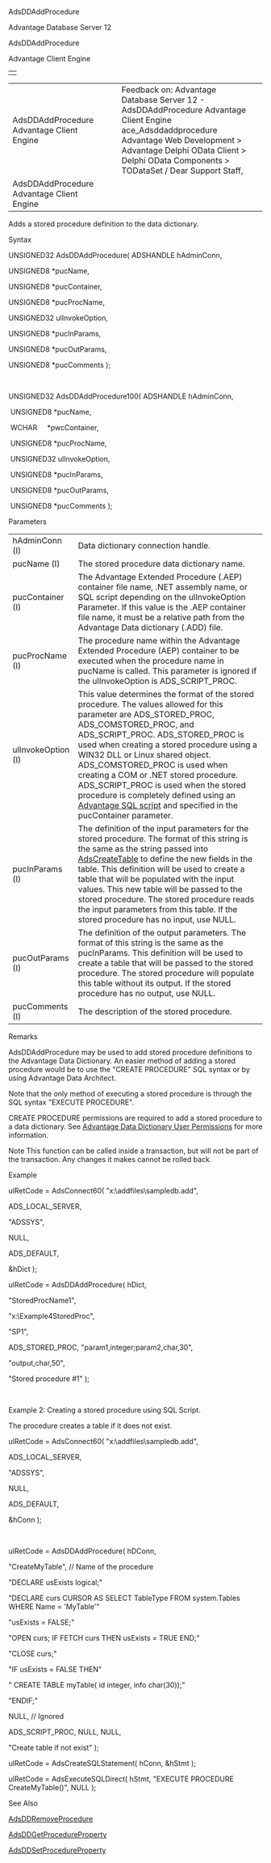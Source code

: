 AdsDDAddProcedure




Advantage Database Server 12  

AdsDDAddProcedure

Advantage Client Engine

|  |
| --- |
|  |

|  |  |  |  |  |
| --- | --- | --- | --- | --- |
| AdsDDAddProcedure  Advantage Client Engine |  |  | Feedback on: Advantage Database Server 12 - AdsDDAddProcedure Advantage Client Engine ace\_Adsddaddprocedure Advantage Web Development > Advantage Delphi OData Client > Delphi OData Components > TODataSet / Dear Support Staff, |  |
| AdsDDAddProcedure  Advantage Client Engine |  |  |  |  |

Adds a stored procedure definition to the data dictionary.

Syntax

UNSIGNED32 AdsDDAddProcedure( ADSHANDLE hAdminConn,

UNSIGNED8 \*pucName,

UNSIGNED8 \*pucContainer,

UNSIGNED8 \*pucProcName,

UNSIGNED32 ulInvokeOption,

UNSIGNED8 \*pucInParams,

UNSIGNED8 \*pucOutParams,

UNSIGNED8 \*pucComments );

 

UNSIGNED32 AdsDDAddProcedure100( ADSHANDLE hAdminConn,

 UNSIGNED8 \*pucName,

 WCHAR     \*pwcContainer,

 UNSIGNED8 \*pucProcName,

 UNSIGNED32 ulInvokeOption,

 UNSIGNED8 \*pucInParams,

 UNSIGNED8 \*pucOutParams,

 UNSIGNED8 \*pucComments );

Parameters

|  |  |
| --- | --- |
| hAdminConn (I) | Data dictionary connection handle. |
| pucName (I) | The stored procedure data dictionary name. |
| pucContainer (I) | The Advantage Extended Procedure (.AEP) container file name, .NET assembly name, or SQL script depending on the ulInvokeOption Parameter. If this value is the .AEP container file name, it must be a relative path from the Advantage Data dictionary (.ADD) file. |
| pucProcName (I) | The procedure name within the Advantage Extended Procedure (AEP) container to be executed when the procedure name in pucName is called. This parameter is ignored if the ulInvokeOption is ADS\_SCRIPT\_PROC. |
| ulInvokeOption (I) | This value determines the format of the stored procedure. The values allowed for this parameter are ADS\_STORED\_PROC, ADS\_COMSTORED\_PROC, and ADS\_SCRIPT\_PROC.  ADS\_STORED\_PROC is used when creating a stored procedure using a WIN32 DLL or Linux shared object.  ADS\_COMSTORED\_PROC is used when creating a COM or .NET stored procedure.  ADS\_SCRIPT\_PROC is used when the stored procedure is completely defined using an [Advantage SQL script](master_sql_script_overview.htm) and specified in the pucContainer parameter. |
| pucInParams (I) | The definition of the input parameters for the stored procedure. The format of this string is the same as the string passed into [AdsCreateTable](ace_adscreatetable.htm) to define the new fields in the table. This definition will be used to create a table that will be populated with the input values. This new table will be passed to the stored procedure. The stored procedure reads the input parameters from this table. If the stored procedure has no input, use NULL. |
| pucOutParams (I) | The definition of the output parameters. The format of this string is the same as the pucInParams. This definition will be used to create a table that will be passed to the stored procedure. The stored procedure will populate this table without its output. If the stored procedure has no output, use NULL. |
| pucComments (I) | The description of the stored procedure. |

Remarks

AdsDDAddProcedure may be used to add stored procedure definitions to the Advantage Data Dictionary. An easier method of adding a stored procedure would be to use the "CREATE PROCEDURE" SQL syntax or by using Advantage Data Architect.

Note that the only method of executing a stored procedure is through the SQL syntax "EXECUTE PROCEDURE".

CREATE PROCEDURE permissions are required to add a stored procedure to a data dictionary. See [Advantage Data Dictionary User Permissions](master_advantage_data_dictionary_user_permissions.htm) for more information.

Note This function can be called inside a transaction, but will not be part of the transaction. Any changes it makes cannot be rolled back.

Example

ulRetCode = AdsConnect60( "x:\\addfiles\\sampledb.add",

ADS\_LOCAL\_SERVER,

"ADSSYS",

NULL,

ADS\_DEFAULT,

&hDict );

ulRetCode = AdsDDAddProcedure( hDict,

"StoredProcName1",

"x:\\Example4StoredProc",

"SP1",

ADS\_STORED\_PROC, "param1,integer;param2,char,30",

"output,char,50",

"Stored procedure #1" );

 

Example 2: Creating a stored procedure using SQL Script.

The procedure creates a table if it does not exist.

ulRetCode = AdsConnect60( "x:\\addfiles\\sampledb.add",

ADS\_LOCAL\_SERVER,

"ADSSYS",

NULL,

ADS\_DEFAULT,

&hConn );

 

ulRetCode = AdsDDAddProcedure( hDConn,

"CreateMyTable", // Name of the procedure

"DECLARE usExists logical;"

"DECLARE curs CURSOR AS SELECT TableType FROM system.Tables WHERE Name = 'MyTable'"

"usExists = FALSE;"

"OPEN curs; IF FETCH curs THEN usExists = TRUE END;"

"CLOSE curs;"

"IF usExists = FALSE THEN"

" CREATE TABLE myTable( id integer, info char(30));"

"ENDIF;"

NULL, // Ignored

ADS\_SCRIPT\_PROC, NULL, NULL,

"Create table if not exist" );

ulRetCode = AdsCreateSQLStatement( hConn, &hStmt );

ulRetCode = AdsExecuteSQLDirect( hStmt, "EXECUTE PROCEDURE CreateMyTable()", NULL );

See Also

[AdsDDRemoveProcedure](ace_adsddremoveprocedure.htm)

[AdsDDGetProcedureProperty](ace_adsddgetprocedureproperty.htm)

[AdsDDSetProcedureProperty](ace_adsddsetprocedureproperty.htm)